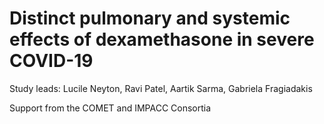 # Distinct pulmonary and systemic effects of dexamethasone in severe COVID-19 

Study leads: Lucile Neyton, Ravi Patel, Aartik Sarma, Gabriela Fragiadakis

Support from the COMET and IMPACC Consortia

